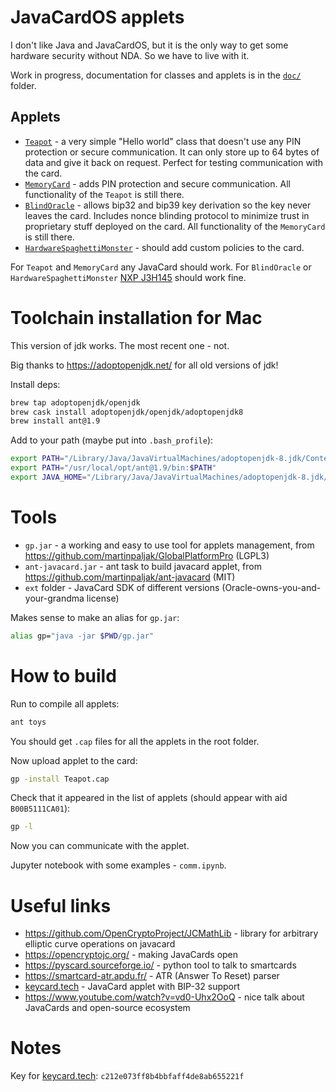 # JavaCardOS applets

I don't like Java and JavaCardOS, but it is the only way to get some hardware security without NDA. So we have to live with it.

Work in progress, documentation for classes and applets is in the [`doc/`](./doc) folder.

## Applets

- [`Teapot`](./doc/Teapot.md) - a very simple "Hello world" class that doesn't use any PIN protection or secure communication. It can only store up to 64 bytes of data and give it back on request. Perfect for testing communication with the card.
- [`MemoryCard`](./doc/MemoryCard.md) - adds PIN protection and secure communication. All functionality of the `Teapot` is still there.
- [`BlindOracle`](./doc/BlindOracle.md) - allows bip32 and bip39 key derivation so the key never leaves the card. Includes nonce blinding protocol to minimize trust in proprietary stuff deployed on the card. All functionality of the `MemoryCard` is still there.
- [`HardwareSpaghettiMonster`](./doc/HardwareSpaghettiMonster.md) - should add custom policies to the card.

For `Teapot` and `MemoryCard` any JavaCard should work. For `BlindOracle` or `HardwareSpaghettiMonster` [NXP J3H145](https://www.smartcardfocus.com/shop/ilp/id~879/nxp-j3h145-dual-interface-java-card-144k/p/index.shtml) should work fine.

# Toolchain installation for Mac

This version of jdk works. The most recent one - not.

Big thanks to https://adoptopenjdk.net/ for all old versions of jdk!

Install deps:

```sh
brew tap adoptopenjdk/openjdk
brew cask install adoptopenjdk/openjdk/adoptopenjdk8
brew install ant@1.9
```

Add to your path (maybe put into `.bash_profile`):

```sh
export PATH="/Library/Java/JavaVirtualMachines/adoptopenjdk-8.jdk/Contents/Home/bin/:$PATH"
export PATH="/usr/local/opt/ant@1.9/bin:$PATH"
export JAVA_HOME="/Library/Java/JavaVirtualMachines/adoptopenjdk-8.jdk/Contents/Home"
```

# Tools

- `gp.jar` - a working and easy to use tool for applets management, from https://github.com/martinpaljak/GlobalPlatformPro (LGPL3)
- `ant-javacard.jar` - ant task to build javacard applet, from https://github.com/martinpaljak/ant-javacard (MIT)
- `ext` folder - JavaCard SDK of different versions (Oracle-owns-you-and-your-grandma license)

Makes sense to make an alias for `gp.jar`:

```sh
alias gp="java -jar $PWD/gp.jar"
```

# How to build

Run to compile all applets:

```sh
ant toys
```

You should get `.cap` files for all the applets in the root folder.

Now upload applet to the card:

```sh
gp -install Teapot.cap
```

Check that it appeared in the list of applets (should appear with aid `B00B5111CA01`):

```sh
gp -l
```

Now you can communicate with the applet.

Jupyter notebook with some examples - `comm.ipynb`.

# Useful links

- https://github.com/OpenCryptoProject/JCMathLib - library for arbitrary elliptic curve operations on javacard
- https://opencryptojc.org/ - making JavaCards open
- https://pyscard.sourceforge.io/ - python tool to talk to smartcards
- https://smartcard-atr.apdu.fr/ - ATR (Answer To Reset) parser
- [keycard.tech](https://keycard.tech/) - JavaCard applet with BIP-32 support
- https://www.youtube.com/watch?v=vd0-Uhx2OoQ - nice talk about JavaCards and open-source ecosystem

# Notes

Key for [keycard.tech](https://keycard.tech/): `c212e073ff8b4bbfaff4de8ab655221f`
